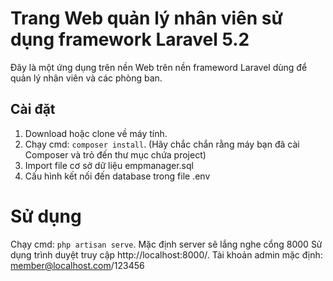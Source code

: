 # Trang Web quản lý nhân viên sử dụng framework Laravel 5.2

Đây là một ứng dụng trên nền Web trên nền frameword Laravel dùng để quản lý nhân viên và các phòng ban.

## Cài đặt

1. Download hoặc clone về máy tính.
2. Chạy cmd: `composer install`. (Hãy chắc chắn rằng máy bạn đã cài Composer và trỏ đến thư mục chứa project)
3. Import file cơ sở dữ liệu empmanager.sql
4. Cấu hình kết nối đến database trong file .env

# Sử dụng

Chạy cmd: `php artisan serve`. Mặc định server sẽ lắng nghe cổng 8000
Sử dụng trình duyệt truy cập http://localhost:8000/.
Tài khoản admin mặc định: member@localhost.com/123456

